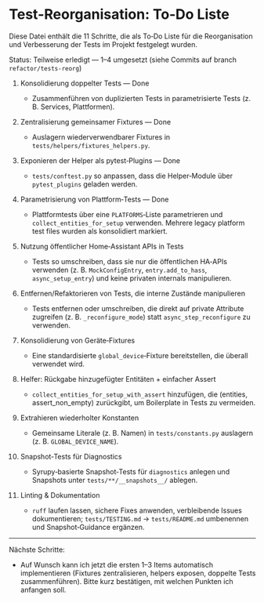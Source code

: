 # Test-Reorganisation: To‑Do Liste

Diese Datei enthält die 11 Schritte, die als To‑Do Liste für die Reorganisation und Verbesserung der Tests im Projekt festgelegt wurden.

Status: Teilweise erledigt — 1–4 umgesetzt (siehe Commits auf branch `refactor/tests-reorg`)

1. Konsolidierung doppelter Tests — Done
   - Zusammenführen von duplizierten Tests in parametrisierte Tests (z. B. Services, Plattformen).

2. Zentralisierung gemeinsamer Fixtures — Done
   - Auslagern wiederverwendbarer Fixtures in `tests/helpers/fixtures_helpers.py`.

3. Exponieren der Helper als pytest‑Plugins — Done
   - `tests/conftest.py` so anpassen, dass die Helper‑Module über `pytest_plugins` geladen werden.

4. Parametrisierung von Plattform‑Tests — Done
   - Plattformtests über eine `PLATFORMS`‑Liste parametrieren und `collect_entities_for_setup` verwenden. Mehrere legacy platform test files wurden als konsolidiert markiert.

5. Nutzung öffentlicher Home‑Assistant APIs in Tests
   - Tests so umschreiben, dass sie nur die öffentlichen HA‑APIs verwenden (z. B. `MockConfigEntry`, `entry.add_to_hass`, `async_setup_entry`) und keine privaten internals manipulieren.

6. Entfernen/Refaktorieren von Tests, die interne Zustände manipulieren
   - Tests entfernen oder umschreiben, die direkt auf private Attribute zugreifen (z. B. `_reconfigure_mode`) statt `async_step_reconfigure` zu verwenden.

7. Konsolidierung von Geräte‑Fixtures
   - Eine standardisierte `global_device`‑Fixture bereitstellen, die überall verwendet wird.

8. Helfer: Rückgabe hinzugefügter Entitäten + einfacher Assert
   - `collect_entities_for_setup_with_assert` hinzufügen, die (entities, assert_non_empty) zurückgibt, um Boilerplate in Tests zu vermeiden.

9. Extrahieren wiederholter Konstanten
   - Gemeinsame Literale (z. B. Namen) in `tests/constants.py` auslagern (z. B. `GLOBAL_DEVICE_NAME`).

10. Snapshot‑Tests für Diagnostics
    - Syrupy‑basierte Snapshot‑Tests für `diagnostics` anlegen und Snapshots unter `tests/**/__snapshots__/` ablegen.

11. Linting & Dokumentation
    - `ruff` laufen lassen, sichere Fixes anwenden, verbleibende Issues dokumentieren; `tests/TESTING.md` → `tests/README.md` umbenennen und Snapshot‑Guidance ergänzen.

---

Nächste Schritte:
- Auf Wunsch kann ich jetzt die ersten 1–3 Items automatisch implementieren (Fixtures zentralisieren, helpers exposen, doppelte Tests zusammenführen). Bitte kurz bestätigen, mit welchen Punkten ich anfangen soll.
